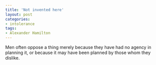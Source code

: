 ```yaml
---
title: 'Not invented here'
layout: post
categories:
- intolerance
tags:
- Alexander Hamilton
---
```


Men often oppose a thing merely because they have had no agency in planning it, or because it may have been planned by those whom they dislike.